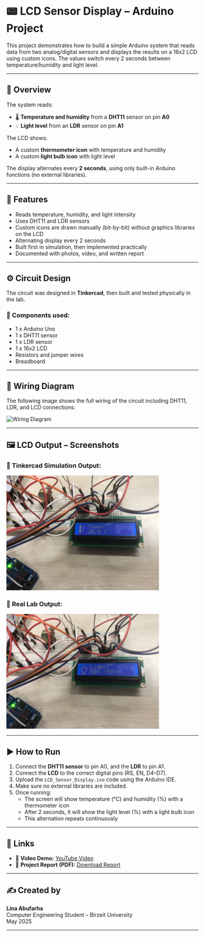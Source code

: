 # 📟 LCD Sensor Display – Arduino Project

This project demonstrates how to build a simple Arduino system that reads data from two analog/digital sensors and displays the results on a 16x2 LCD using custom icons. The values switch every 2 seconds between temperature/humidity and light level.

---

## 🧠 Overview

The system reads:
- 🌡️ **Temperature and humidity** from a **DHT11** sensor on pin **A0**
- 💡 **Light level** from an **LDR** sensor on pin **A1**

The LCD shows:
- A custom **thermometer icon** with temperature and humidity
- A custom **light bulb icon** with light level

The display alternates every **2 seconds**, using only built-in Arduino functions (no external libraries).

---

## 🔧 Features

- Reads temperature, humidity, and light intensity
- Uses DHT11 and LDR sensors
- Custom icons are drawn manually (bit-by-bit) without graphics libraries on the LCD
- Alternating display every 2 seconds
- Built first in simulation, then implemented practically
- Documented with photos, video, and written report

---

## ⚙️ Circuit Design

The circuit was designed in **Tinkercad**, then built and tested physically in the lab.

### 🧰 Components used:
- 1 x Arduino Uno
- 1 x DHT11 sensor
- 1 x LDR sensor
- 1 x 16x2 LCD
- Resistors and jumper wires
- Breadboard

---

## 🔌 Wiring Diagram

The following image shows the full wiring of the circuit including DHT11, LDR, and LCD connections:

<img src="Photos/wiring_diagram.jpg" alt="Wiring Diagram" width="400"/>

---

## 🖼️ LCD Output – Screenshots

### 🔹 Tinkercad Simulation Output:
<img src="Photos/tinkercad_lcd.jpg" alt="Tinkercad Output" width="400"/>

### 🔹 Real Lab Output:
<img src="Photos/lab_lcd.jpg" alt="Lab Output" width="400"/>

---

## ▶️ How to Run

1. Connect the **DHT11 sensor** to pin A0, and the **LDR** to pin A1.
2. Connect the **LCD** to the correct digital pins (RS, EN, D4–D7).
3. Upload the `LCD_Sensor_Display.ino` code using the Arduino IDE.
4. Make sure no external libraries are included.
5. Once running:
   - The screen will show temperature (°C) and humidity (%) with a thermometer icon
   - After 2 seconds, it will show the light level (%) with a light bulb icon
   - This alternation repeats continuously

---

## 🔗 Links

- 🎥 **Video Demo:** [YouTube Video](https://www.youtube.com/watch?v=1YcE6VmyJNA)
- 📄 **Project Report (PDF):** [Download Report](file:///C:/Users/Lenovo/Downloads/Arduino_Temperature_Light_Sensor_Documentation_(1).pdf)

---

## ✍️ Created by

**Lina Abufarha**  
Computer Engineering Student – Birzeit University  
May 2025

---
